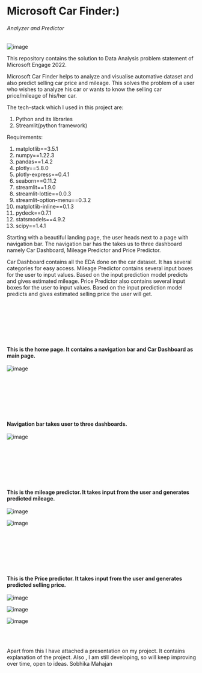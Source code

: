 # Microsoft Car Finder:)
###### Analyzer and Predictor

<!-- ![image](https://user-images.githubusercontent.com/88205144/170847949-30f8e374-7971-44f9-8936-d933af066803.png) -->
![image](https://user-images.githubusercontent.com/88205144/170847940-7133e796-7019-4bbe-af43-ac61ed04da3b.png)

This repository contains the solution to Data Analysis problem statement of Microsoft Engage 2022.

Microsoft Car Finder helps to analyze and visualise automative dataset and also predict selling car price and mileage. This solves the problem of a user who wishes to analyze his car or wants to know the selling car price/mileage of his/her car.

The tech-stack which I used in this project are:
1) Python and its libraries
2) Streamlit(python framework)

Requirements:
1) matplotlib==3.5.1
2) numpy==1.22.3
3) pandas==1.4.2
4) plotly==5.8.0
5) plotly-express==0.4.1
6) seaborn==0.11.2
7) streamlit==1.9.0
8) streamlit-lottie==0.0.3
9) streamlit-option-menu==0.3.2
10) matplotlib-inline==0.1.3
11) pydeck==0.7.1
12) statsmodels==4.9.2
13) scipy==1.4.1

Starting with a beautiful landing page, the user heads next to a page with navigation bar. The navigation bar has the takes us to three dashboard namely Car Dashboard, Mileage Predictor and Price Predictor.

Car Dashboard contains all the EDA done on the car dataset. It has several categories for easy access.
Mileage Predictor contains several input boxes for the user to input values. Based on the input prediction model predicts and gives estimated mileage.
Price Predictor also contains several input boxes for the user to input values. Based on the input prediction model predicts and gives estimated selling price the user will get.

<br/><br/>
<br/><br/>
<br/><br/>

**This is the home page. It contains a navigation bar and Car Dashboard as main page.**
<br/><br/>
![image](https://user-images.githubusercontent.com/88205144/170848860-22ba93f0-7372-40fd-9b75-74ff5c687784.png)

<br/><br/>
<br/><br/>
<br/><br/>

**Navigation bar takes user to three dashboards.**
<br/><br/>
![image](https://user-images.githubusercontent.com/88205144/170848872-4289a7bb-4712-4346-b84d-e9e6053e30cf.png)

<br/><br/>
<br/><br/>
<br/><br/>

**This is the mileage predictor. It takes input from the user and generates predicted mileage.**
<br/><br/>
![image](https://user-images.githubusercontent.com/88205144/170848921-7c89d95a-211f-45ff-9160-052d697df121.png)

![image](https://user-images.githubusercontent.com/88205144/170848940-1763445b-e119-4697-8510-ee3c51a1f619.png)

<br/><br/>
<br/><br/>
<br/><br/>

**This is the Price predictor. It takes input from the user and generates predicted selling price.**
<br/><br/>
![image](https://user-images.githubusercontent.com/88205144/170848954-6c06b47a-a6ec-4dd2-8de4-0420a1d84ada.png)

![image](https://user-images.githubusercontent.com/88205144/170848966-8bf83c96-4e50-4bfe-94ee-70905b2d1bf4.png)

![image](https://user-images.githubusercontent.com/88205144/170848976-9f33038c-d9fd-4b65-99be-1e8fa4bac31b.png)

<br/><br/>



Apart from this I have attached a presentation on my project. It contains explanation of the project.
Also , I am still developing, so will keep improving over time, open to ideas.
Sobhika Mahajan



